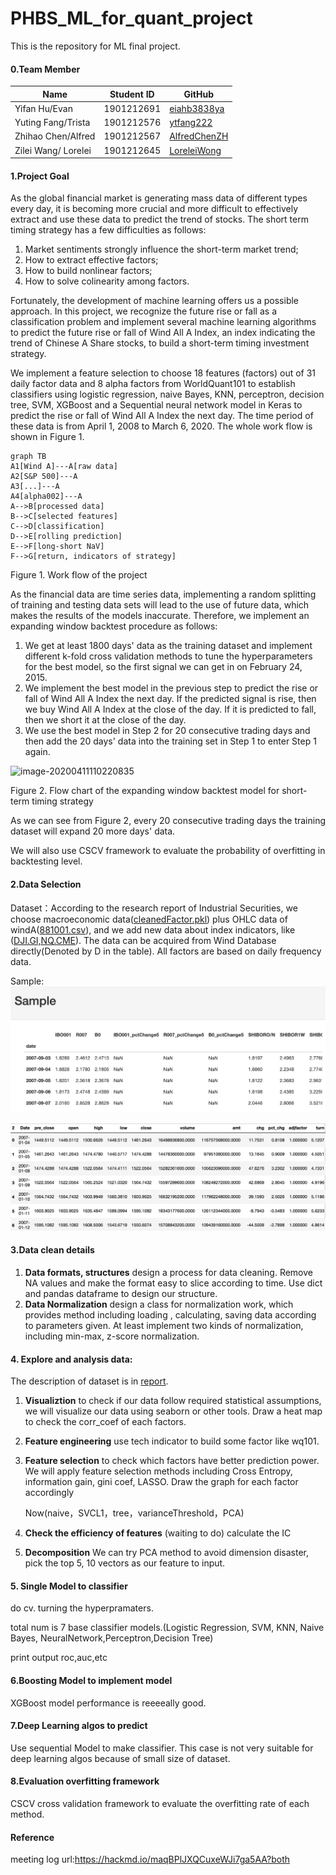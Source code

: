 # PHBS_ML_for_quant_project
This is the repository for ML final project.

#### 0.Team Member

| Name                | Student ID | GitHub                                          |
| ------------------- | ---------- | ----------------------------------------------- |
| Yifan Hu/Evan       | 1901212691 | [eiahb3838ya](https://github.com/eiahb3838ya)   |
| Yuting Fang/Trista  | 1901212576 | [ytfang222](https://github.com/ytfang222)       |
| Zhihao Chen/Alfred  | 1901212567 | [AlfredChenZH](https://github.com/AlfredChenZH) |
| Zilei Wang/ Lorelei | 1901212645 | [LoreleiWong](https://github.com/LoreleiWong)   |

#### 1.Project Goal

As the global financial market is generating mass data of different types every day, it is becoming more crucial and more difficult to effectively extract and use these data to predict the trend of stocks. The short term timing strategy has a few difficulties as follows:

1. Market sentiments strongly influence the short-term market trend;
2. How to extract effective factors;
3. How to build nonlinear factors;
4. How to solve colinearity among factors.

Fortunately, the development of machine learning offers us a possible approach. In this project, we recognize the future rise or fall as a classification problem and implement several machine learning algorithms to predict the future rise or fall of Wind All A Index, an index indicating the trend of Chinese A Share stocks, to build a short-term timing investment strategy.

We implement a feature selection to choose 18 features (factors) out of 31 daily factor data and 8 alpha factors from WorldQuant101 to establish classifiers using logistic regression, naive Bayes, KNN, perceptron, decision tree, SVM, XGBoost and a Sequential neural network model in Keras to predict the rise or fall of Wind All A Index the next day. The time period of these data is from April 1, 2008 to March 6, 2020. The whole work flow is shown in Figure 1.

```mermaid
graph TB
A1[Wind A]---A[raw data]
A2[S&P 500]---A
A3[...]---A
A4[alpha002]---A
A-->B[processed data]
B-->C[selected features]
C-->D[classification]
D-->E[rolling prediction]
E-->F[long-short NaV]
F-->G[return, indicators of strategy]
```

Figure 1. Work flow of the project

As the financial data are time series data, implementing a random splitting of training and testing data sets will lead to the use of future data, which makes the results of the models inaccurate. Therefore, we implement an expanding window backtest procedure as follows: 

1. We get at least 1800 days' data as the training dataset and implement different k-fold cross validation methods to tune the hyperparameters for the best model, so the first signal we can get in on February 24, 2015.
2. We implement the best model in the previous step to predict the rise or fall of Wind All A Index the next day. If the predicted signal is rise, then we buy Wind All A Index at the close of the day. If it is predicted to fall, then we short it at the close of the day.
3. We use the best model in Step 2 for 20 consecutive trading days and then add the 20 days' data into the training set in Step 1 to enter Step 1 again.

![image-20200411110220835](C:\Users\alfre\AppData\Roaming\Typora\typora-user-images\image-20200411110220835.png)

Figure 2. Flow chart of the expanding window backtest model for short-term timing strategy

As we can see from Figure 2, every 20 consecutive trading days the training dataset will expand 20 more days' data.

We will also use CSCV framework to evaluate the probability of overfitting in backtesting level.

#### 2.Data Selection

Dataset：According to the research report of Industrial Securities, we choose macroeconomic data([cleanedFactor.pkl](00%20data/cleanedFactor.pkl)) plus OHLC data of windA([881001.csv](00%20data/881001.csv)), and we add new data about index indicators, like ([DJI.GI,NQ.CME](00%20data/AddNewData)). The data can be acquired from Wind Database directly(Denoted by D in the table). All factors are based on daily frequency data.

Sample:
![images](00%20data/features.png)

![images](00%20data/price.png)

#### 3.Data clean details

1. **Data formats, structures**﻿
   ﻿design a process for data cleaning. Remove NA values and make the format easy to slice according to time. Use dict and pandas dataframe to design our structure.
2. **Data Normalization**﻿
   ﻿design a class for normalization work, which provides method including loading , calculating, saving data according to parameters given. At least implement two kinds of normalization, including min-max, z-score normalization.

#### 4. Explore and analysis data:

The description of dataset is in [report](08%20report/inputDataReport.html).

1. **Visualiztion**﻿
   ﻿to check if our data follow required statistical assumptions, we will visualize our data using seaborn or other tools. Draw a heat map to check the corr_coef of each factors. 

2. **Feature engineering** use tech indicator to build some factor like wq101.

3. **Feature selection**﻿
   ﻿to check which factors have better prediction power. We will apply feature selection methods including Cross Entropy, information gain, gini coef, LASSO. Draw the graph for each factor accordingly 

   Now(naive，SVCL1，tree，varianceThreshold，PCA)

4. **Check the efficiency of features** (waiting to do) calculate the IC

5. **Decomposition**﻿ We can try PCA method to avoid dimension disaster, pick the top 5, 10 vectors as our feature to input.

#### 5. Single Model to classifier

do cv. turning the hyperpramaters.

total num is  7 base classifier models.(Logistic Regression, SVM, KNN, Naive Bayes, NeuralNetwork,Perceptron,Decision Tree)

print output roc,auc,etc

#### 6.Boosting Model to implement model

XGBoost model performance is reeeeally good.

#### 7.Deep Learning algos to predict

Use sequential Model to make classifier. This case is not very suitable for deep learning algos because of small size of dataset.

#### 8.Evaluation overfitting framework

CSCV cross validation framework to evaluate the overfitting rate of each method.

#### Reference



meeting log url:https://hackmd.io/maqBPlJXQCuxeWJi7ga5AA?both
